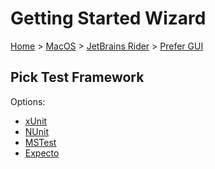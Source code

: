 <!--
GENERATED FILE - DO NOT EDIT
This file was generated by [MarkdownSnippets](https://github.com/SimonCropp/MarkdownSnippets).
Source File: /docs/mdsource/wiz/MacOS_Rider_Gui.source.md
To change this file edit the source file and then run MarkdownSnippets.
-->

# Getting Started Wizard

[Home](/docs/wiz/readme.md) > [MacOS](MacOS.md) > [JetBrains Rider](MacOS_Rider.md) > [Prefer GUI](MacOS_Rider_Gui.md)

## Pick Test Framework

Options:
 * [xUnit](MacOS_Rider_Gui_xUnit.md)
 * [NUnit](MacOS_Rider_Gui_NUnit.md)
 * [MSTest](MacOS_Rider_Gui_MSTest.md)
 * [Expecto](MacOS_Rider_Gui_Expecto.md)
